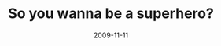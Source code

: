 ---
layout: base.njk
title : 'So you wanna be a superhero?' 
view_title : 'So you wanna be a superhero?' 
year : '2009' 
date : '2009-11-11' 
img_file : '/drawing/soyouwanttobeasuperhero.png' 
html_file : 'soyouwanttobeasuperhero' 
next_html : 'imreadytojump.html' 
year_order : '256' 
permalink : "title/{{html_file}}.html"
---